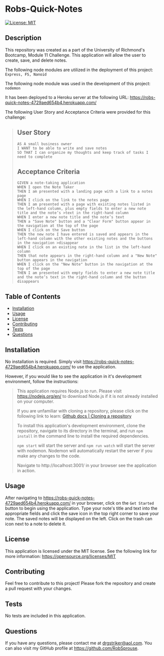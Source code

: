 # Robs-Quick-Notes

[![License: MIT](https://img.shields.io/badge/License-MIT-yellow.svg)](https://opensource.org/licenses/MIT)

## Description

This repository was created as a part of the University of Richmond's Bootcamp, Module 11 Challenge. This application will allow the user to create, save, and delete notes.

The following node modules are utilized in the deployment of this project:
`Express, FS, Nanoid`

The following node module was used in the development of this project:
`nodemon`

It has been deployed to a Heroku server at the following URL: https://robs-quick-notes-4729aed654b4.herokuapp.com/

The following User Story and Acceptance Criteria were provided for this challenge:

> ## User Story
>
> ```
> AS A small business owner
> I WANT to be able to write and save notes
> SO THAT I can organize my thoughts and keep track of tasks I need to complete
> ```
>
> ## Acceptance Criteria
>
> ```
> GIVEN a note-taking application
> WHEN I open the Note Taker
> THEN I am presented with a landing page with a link to a notes page
> WHEN I click on the link to the notes page
> THEN I am presented with a page with existing notes listed in the left-hand column, plus empty fields to enter a new note title and the note’s >text in the right-hand column
> WHEN I enter a new note title and the note’s text
> THEN a "Save Note" button and a "Clear Form" button appear in the navigation at the top of the page
> WHEN I click on the Save button
> THEN the new note I have entered is saved and appears in the left-hand column with the other existing notes and the buttons in the navigation >disappear
> WHEN I click on an existing note in the list in the left-hand column
> THEN that note appears in the right-hand column and a "New Note" button appears in the navigation
> WHEN I click on the "New Note" button in the navigation at the top of the page
> THEN I am presented with empty fields to enter a new note title and the note’s text in the right-hand column and the button disappears
> ```

## Table of Contents

-    [Installation](#installation)
-    [Usage](#usage)
-    [License](#license)
-    [Contributing](#contributing)
-    [Tests](#tests)
-    [Questions](#questions)

## Installation

No installation is required. Simply visit https://robs-quick-notes-4729aed654b4.herokuapp.com/ to use the application.

However, if you would like to see the application in it's development environment, follow the instructions:

> This application requires Node.js to run. Please visit https://nodejs.org/en/ to download Node.js if it is not already installed on your computer.
>
> If you are unfamiliar with cloning a repository, please click on the following link to learn: [Github docs | Cloning a repository](https://docs.github.com/en/repositories/>creating-and-managing-repositories/cloning-a-repository)
>
> To install this application's development environment, clone the repository, navigate to its directory in the terminal, and run `npm install` in the command line to install the required dependencies.
>
> `npm start` will start the server and `npm run watch` will start the server with nodemon. Nodemon will automatically restart the server if you make any changes to the code.
>
> Navigate to http://localhost:3001/ in your browser see the application in action.

## Usage

After navigating to https://robs-quick-notes-4729aed654b4.herokuapp.com/ in your browser, click on the `Get Started` button to begin using the application. Type your note's title and text into the appropriate fields and click the save icon in the top right corner to save your note. The saved notes will be displayed on the left. Click on the trash can icon next to a note to delete it.

## License

This application is licensed under the MIT license. See the following link for more information: https://opensource.org/licenses/MIT

## Contributing

Feel free to contribute to this project! Please fork the repository and create a pull request with your changes.

## Tests

No tests are included in this application.

## Questions

If you have any questions, please contact me at drgstriker@aol.com. You can also visit my GitHub profile at https://github.com/RobSprouse.
